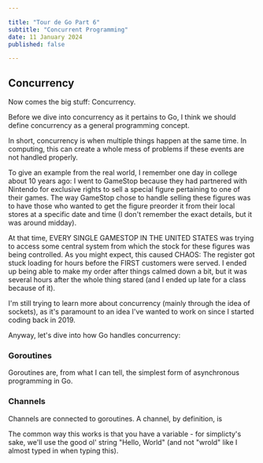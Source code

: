 ```yaml
---

title: "Tour de Go Part 6"
subtitle: "Concurrent Programming"
date: 11 January 2024
published: false

---
```


## Concurrency

Now comes the big stuff: Concurrency.

Before we dive into concurrency as it pertains to Go, I think we should define concurrency as a general programming concept.

In short, concurrency is when multiple things happen at the same time. In computing, this can create a whole mess of problems if these events are not handled properly.

To give an example from the real world, I remember one day in college about 10 years ago: I went to GameStop because they had partnered with Nintendo for exclusive rights to sell a special figure pertaining to one of their games. The way GameStop chose to handle selling these figures was to have those who wanted to get the figure preorder it from their local stores at a specific date and time (I don't remember the exact details, but it was around midday).

At that time, EVERY SINGLE GAMESTOP IN THE UNITED STATES was trying to access some central system from which the stock for these figures was being controlled. As you might expect, this caused CHAOS: The register got stuck loading for hours before the FIRST customers were served. I ended up being able to make my order after things calmed down a bit, but it was several hours after the whole thing stared (and I ended up late for a class because of it).

I'm still trying to learn more about concurrency (mainly through the idea of sockets), as it's paramount to an idea I've wanted to work on since I started coding back in 2019. 

Anyway, let's dive into how Go handles concurrency:

### Goroutines

Goroutines are, from what I can tell, the simplest form of asynchronous programming in Go. 

### Channels

Channels are connected to goroutines. A channel, by definition, is

The common way this works is that you have a variable - for simplicty's sake, we'll use the good ol' string "Hello, World" (and not "wrold" like I almost typed in when typing this). 